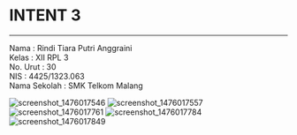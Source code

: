# **INTENT 3**
***

Nama : Rindi Tiara Putri Anggraini<br>
Kelas : XII RPL 3<br>
No. Urut : 30<br>
NIS : 4425/1323.063<br>
Nama Sekolah : SMK Telkom Malang<br>

![screenshot_1476017546](https://cloud.githubusercontent.com/assets/22634893/19230562/6be34da6-8eff-11e6-9975-f568eb15d151.png)
![screenshot_1476017557](https://cloud.githubusercontent.com/assets/22634893/19230577/824afcec-8eff-11e6-820c-a9484811766f.png)
![screenshot_1476017761](https://cloud.githubusercontent.com/assets/22634893/19230606/aa28da72-8eff-11e6-88f3-f70697fc95c5.png)
![screenshot_1476017784](https://cloud.githubusercontent.com/assets/22634893/19230612/b09b8170-8eff-11e6-946c-f356401eec7d.png)
![screenshot_1476017849](https://cloud.githubusercontent.com/assets/22634893/19230642/d2058090-8eff-11e6-9d8d-6f276f80792a.png)
